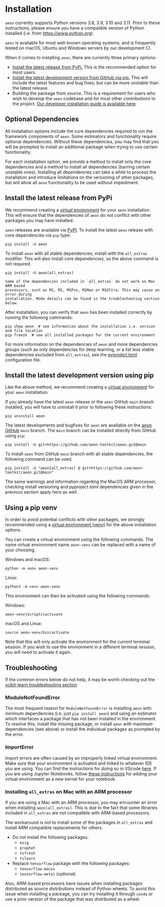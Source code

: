 # Installation

`aeon` currently supports Python versions 3.8, 3.9, 3.10 and 3.11. Prior to these
instructions, please ensure you have a compatible version of Python installed
(i.e. from https://www.python.org).

`aeon` is available for most well-known operating systems, and is frequently tested
on macOS, Ubuntu and Windows servers by our development CI.

When it comes to installing `aeon`, there are currently three primary options:
- [Install the latest release from PyPi.](#Install-the-latest-release-from-PyPi)
This is the recommended option for most users.
- [Install the latest development version from GitHub via pip.](#Install-the-latest-development-version-using-pip)
This will include the latest features and bug fixes, but can be more unstable than the
latest release.
- Building the package from source. This is a requirement for users who wish to
develop the `aeon` codebase and for most other contributions to the project. [Our
developer installation guide is available here](../developer_guide/dev_installation).

## Optional Dependencies

All installation options include the core dependencies required to run the framework
components of `aeon`. Some estimators and functionality require optional dependencies.
Without these dependencies, you may find that you will be prompted to install an
additional package when trying to use certain functionality.

For each installation option, we provide a method to install only the core dependencies
and a method to install all dependencies (barring certain unstable ones). Installing
all dependencies can take a while to process the installation and introduce limitations
on the versioning of other packages, but will allow all `aeon` functionality to be used
without impediment.

## Install the latest release from PyPi

We recommend creating a [virtual environment](#Using-a-pip-venv) for your `aeon`
installation. This will ensure that the dependencies of `aeon` do not conflict with
other packages you may have installed.

`aeon` releases are available via [PyPI](https://pypi.org/project/aeon/). To install
the latest `aeon` release with core dependencies via `pip` type:

```{code-block} powershell
pip install -U aeon
```

To install `aeon` with all stable dependencies, install with the `all_extras`
modifier. This will also install core dependencies, so the above command is not
required.

```{code-block} powershell
pip install -U aeon[all_extras]
```

```{warning}
Some of the dependencies included in `all_extras` do not work on Mac ARM-based
processors, such as M1, M2, M1Pro, M1Max or M1Ultra. This may cause an error during
installation. Mode details can be found in the troubleshooting section below.
```

After installation, you can verify that `aeon` has been installed correctly by
running the following commands:

```{code-block} powershell
pip show aeon  # see information about the installation i.e. version and file location
pip freeze  # see all installed packages for the current environment
```

For more information on the dependencies of `aeon` and more dependencies groups (such
as only dependencies for deep learning, or a list less stable dependencies excluded
from `all_extras`), see the
[pyproject.toml](https://github.com/aeon-toolkit/aeon/blob/main/pyproject.toml)
configuration file.

## Install the latest development version using pip

Like the above method, we recommend creating a [virtual environment](#Using-a-pip-venv)
for your `aeon` installation.

If you already have the latest `aeon` release or the `aeon` GitHub `main` branch
installed, you will have to uninstall it prior to following these instructions:

```{code-block} powershell
pip uninstall aeon
```

The latest developments and bugfixes for `aeon` are available on the [aeon
GitHub](https://github.com/aeon-toolkit/aeon) `main` branch. The `main` branch can be
installed directly from GitHub using `pip`:

```{code-block} powershell
pip install -U git+https://github.com/aeon-toolkit/aeon.git@main
```

To install `aeon` from GitHub `main` branch with all stable dependencies, the following
command can be used.

```{code-block} powershell
pip install -U "aeon[all_extras] @ git+https://github.com/aeon-toolkit/aeon.git@main"
```

The same warnings and information regarding the MacOS ARM processor,
checking install versioning and pyproject.toml dependencies given in the previous
section apply here as well.

## Using a pip venv

In order to avoid potential conflicts with other packages, we strongly recommended
using a [virtual environment (venv)](https://packaging.python.org/en/latest/guides/installing-using-pip-and-virtual-environments/)
for the above installation options.

You can create a virtual environment using the following commands. The name virtual
environment name `aeon-venv` can be replaced with a name of your choosing.

Windows and macOS:
```{code-block} powershell
python -m venv aeon-venv
```
Linux:
```{code-block} powershell
python3 -m venv aeon-venv
```

This environment can then be activated using the following commands:

Windows:
```{code-block} powershell
aeon-venv\Scripts\activate
```
macOS and Linux:
```{code-block} powershell
source aeon-venv/bin/activate
```

Note that this will only activate the environment for the current terminal session.
If you wish to use the environment in a different terminal session, you will need to
activate it again.

## Troubleshooting

If the common errors below do not help, it may be worth checking out the [scikit-learn
troubleshooting section](https://scikit-learn.org/stable/install.html#troubleshooting)

### ModuleNotFoundError

The most frequent reason for `ModuleNotFoundError` is installing `aeon` with
minimum dependencies (i.e. just `pip install aeon`) and using an estimator which
interfaces a package that has not been installed in the environment. To resolve this,
install the missing package, or install `aeon` with maximum dependencies (see above)
or install the individual packages as prompted by the error.

### ImportError

Import errors are often caused by an improperly linked virtual environment. Make sure
that your environment is activated and linked to whatever IDE you are using. You can
find the instructions for doing so in VScode
[here](https://code.visualstudio.com/docs/python/environments). If you are using
Jupyter Notebooks, follow
[these instructions](https://janakiev.com/blog/jupyter-virtual-envs/) for adding your
virtual environment as a new kernel for your notebook.

### Installing `all_extras` on Mac with an ARM processor

If you are using a Mac with an ARM processor, you may encounter an error when installing
`aeon[all_extras]`. This is due to the fact that some libraries included in `all_extras`
are not compatible with ARM-based processors.

The workaround is not to install some of the packages in `all_extras` and install ARM
compatible replacements for others:

- Do not install the following packages:
    - `esig`
    - `prophet`
    - `tsfresh`
    - `tslearn`
- Replace `tensorflow` package with the following packages:
    - `tensorflow-macos`
    - `tensorflow-metal` (optional)

Also, ARM-based processors have issues when installing packages distributed as source
distributions instead of Python wheels. To avoid this issue when installing a package,
you can try installing it through `conda` or use a prior version of the package that
was distributed as a wheel.
